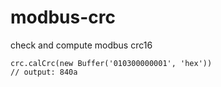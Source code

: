 # modbus-crc
check and compute modbus crc16 

```
crc.calCrc(new Buffer('010300000001', 'hex'))
// output: 840a
```
